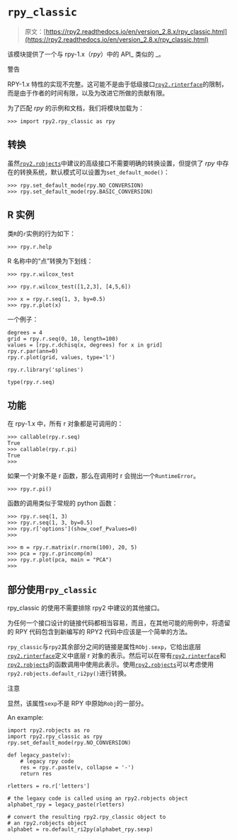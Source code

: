 # `rpy_classic`

> 原文：[https://rpy2.readthedocs.io/en/version_2.8.x/rpy_classic.html](https://rpy2.readthedocs.io/en/version_2.8.x/rpy_classic.html)

该模块提供了一个与 rpy-1.x（_rpy_）中的 API_ 类似的 _。

警告

RPY-1.x 特性的实现不完整。这可能不是由于低级接口[`rpy2.rinterface`](rinterface.html#module-rpy2.rinterface "rpy2.rinterface: Low-level interface with R (Unix, Windows)")的限制，而是由于作者的时间有限，以及为改进它所做的贡献有限。

为了匹配 _rpy_ 的示例和文档，我们将模块加载为：

```
>>> import rpy2.rpy_classic as rpy

```

## 转换

虽然[`rpy2.robjects`](robjects.html#module-rpy2.robjects "rpy2.robjects: High-level interface with R (Unix, Windows)")中建议的高级接口不需要明确的转换设置，但提供了 _rpy_ 中存在的转换系统，默认模式可以设置为`set_default_mode()`：

```
>>> rpy.set_default_mode(rpy.NO_CONVERSION)
>>> rpy.set_default_mode(rpy.BASIC_CONVERSION)

```

## R 实例

类`R`的`r`实例的行为如下：

```
>>> rpy.r.help

```

R 名称中的“点”转换为下划线：

```
>>> rpy.r.wilcox_test

```

```
>>> rpy.r.wilcox_test([1,2,3], [4,5,6])

```

```
>>> x = rpy.r.seq(1, 3, by=0.5)
>>> rpy.r.plot(x)

```

一个例子：

```
degrees = 4
grid = rpy.r.seq(0, 10, length=100)
values = [rpy.r.dchisq(x, degrees) for x in grid]
rpy.r.par(ann=0)
rpy.r.plot(grid, values, type='l')

rpy.r.library('splines')

type(rpy.r.seq)

```

## 功能

在 rpy-1.x 中，所有 r 对象都是可调用的：

```
>>> callable(rpy.r.seq)
True
>>> callable(rpy.r.pi)
True
>>>

```

如果一个对象不是 r 函数，那么在调用时 r 会抛出一个`RuntimeError`。

```
>>> rpy.r.pi()

```

函数的调用类似于常规的 python 函数：

```
>>> rpy.r.seq(1, 3)
>>> rpy.r.seq(1, 3, by=0.5)
>>> rpy.r['options'](show_coef_Pvalues=0)
>>>

```

```
>>> m = rpy.r.matrix(r.rnorm(100), 20, 5)
>>> pca = rpy.r.princomp(m)
>>> rpy.r.plot(pca, main = "PCA")
>>>

```

## 部分使用`rpy_classic`

rpy_classic 的使用不需要排除 rpy2 中建议的其他接口。

为任何一个接口设计的链接代码都相当容易，而且，在其他可能的用例中，将遗留的 RPY 代码包含到新编写的 RPY2 代码中应该是一个简单的方法。

`rpy_classic`与`rpy2`其余部分之间的链接是属性`RObj.sexp`，它给出底层[`rpy2.rinterface`](rinterface.html#module-rpy2.rinterface "rpy2.rinterface: Low-level interface with R (Unix, Windows)")定义中底层 r 对象的表示。然后可以在带有[`rpy2.rinterface`](rinterface.html#module-rpy2.rinterface "rpy2.rinterface: Low-level interface with R (Unix, Windows)")和[`rpy2.robjects`](robjects.html#module-rpy2.robjects "rpy2.robjects: High-level interface with R (Unix, Windows)")的函数调用中使用此表示。使用[`rpy2.robjects`](robjects.html#module-rpy2.robjects "rpy2.robjects: High-level interface with R (Unix, Windows)")可以考虑使用`rpy2.robjects.default_ri2py()`进行转换。

注意

显然，该属性`sexp`不是 RPY 中原始`Robj`的一部分。

An example:

```
import rpy2.robjects as ro
import rpy2.rpy_classic as rpy
rpy.set_default_mode(rpy.NO_CONVERSION)

def legacy_paste(v):
    # legacy rpy code
    res = rpy.r.paste(v, collapse = '-')
    return res

rletters = ro.r['letters']

# the legaxy code is called using an rpy2.robjects object
alphabet_rpy = legacy_paste(rletters)

# convert the resulting rpy2.rpy_classic object to
# an rpy2.robjects object
alphabet = ro.default_ri2py(alphabet_rpy.sexp)

```
